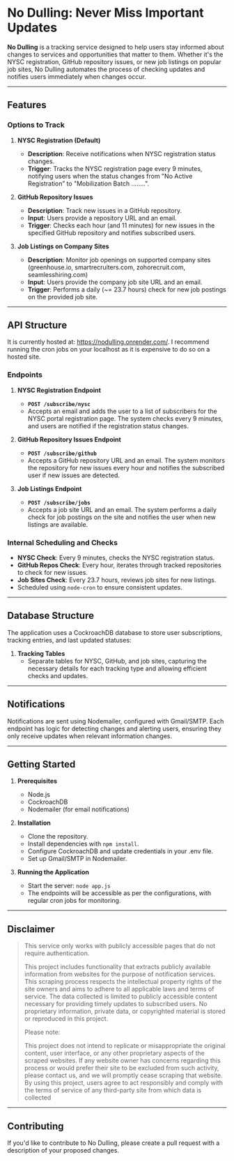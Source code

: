 # No Dulling: Never Miss Important Updates

**No Dulling** is a tracking service designed to help users stay informed about changes to services and opportunities that matter to them. Whether it's the NYSC registration, GitHub repository issues, or new job listings on popular job sites, No Dulling automates the process of checking updates and notifies users immediately when changes occur.

---

## Features

### Options to Track

1. **NYSC Registration (Default)**
   - **Description**: Receive notifications when NYSC registration status changes.
   - **Trigger**: Tracks the NYSC registration page every 9 minutes, notifying users when the status changes from "No Active Registration” to "Mobilization Batch ........".

2. **GitHub Repository Issues**
   - **Description**: Track new issues in a GitHub repository.
   - **Input**: Users provide a repository URL and an email.
   - **Trigger**: Checks each hour (and 11 minutes) for new issues in the specified GitHub repository and notifies subscribed users.

3. **Job Listings on Company Sites**
   - **Description**: Monitor job openings on supported company sites (greenhouse.io, smartrecruiters.com, zohorecruit.com, seamlesshiring.com)
   - **Input**: Users provide the company job site URL and an email.
   - **Trigger**: Performs a daily (~= 23.7 hours) check for new job postings on the provided job site.
---

## API Structure

It is currently hosted at: https://nodulling.onrender.com/. I recommend running the cron jobs on your localhost as it is expensive to do so on a hosted site.

### Endpoints

1. **NYSC Registration Endpoint**
   - **`POST /subscribe/nysc`**
   - Accepts an email and adds the user to a list of subscribers for the NYSC portal registration page. The system checks every 9 minutes, and users are notified if the registration status changes.

2. **GitHub Repository Issues Endpoint**
   - **`POST /subscribe/github`**
   - Accepts a GitHub repository URL and an email. The system monitors the repository for new issues every hour and notifies the subscribed user if new issues are detected.

3. **Job Listings Endpoint**
   - **`POST /subscribe/jobs`**
   - Accepts a job site URL and an email. The system performs a daily check for job postings on the site and notifies the user when new listings are available.

### Internal Scheduling and Checks
   - **NYSC Check**: Every 9 minutes, checks the NYSC registration status.
   - **GitHub Repos Check**: Every hour, iterates through tracked repositories to check for new issues.
   - **Job Sites Check**: Every 23.7 hours, reviews job sites for new listings.
   - Scheduled using `node-cron` to ensure consistent updates.

---

## Database Structure

The application uses a CockroachDB database to store user subscriptions, tracking entries, and last updated statuses:
1. **Tracking Tables**
   - Separate tables for NYSC, GitHub, and job sites, capturing the necessary details for each tracking type and allowing efficient checks and updates.

---

## Notifications

Notifications are sent using Nodemailer, configured with Gmail/SMTP. Each endpoint has logic for detecting changes and alerting users, ensuring they only receive updates when relevant information changes.

---

## Getting Started

1. **Prerequisites**
   - Node.js
   - CockroachDB
   - Nodemailer (for email notifications)

2. **Installation**
   - Clone the repository.
   - Install dependencies with `npm install`.
   - Configure CockroachDB and update credentials in your .env file.
   - Set up Gmail/SMTP in Nodemailer.

3. **Running the Application**
   - Start the server: `node app.js`
   - The endpoints will be accessible as per the configurations, with regular cron jobs for monitoring.

---

## Disclaimer

> This service only works with publicly accessible pages that do not require authentication.
>
> This project includes functionality that extracts publicly available information from websites for the purpose of notification services. This scraping process respects the intellectual property rights of the site owners and aims to adhere to all applicable laws and terms of service. The data collected is limited to publicly accessible content necessary for providing timely updates to subscribed users. No proprietary information, private data, or copyrighted material is stored or reproduced in this project.
>
> Please note:
>
> This project does not intend to replicate or misappropriate the original content, user interface, or any other proprietary aspects of the scraped websites. If any website owner has concerns regarding this process or would prefer their site to be excluded from such activity, please contact us, and we will promptly cease scraping that website. By using this project, users agree to act responsibly and comply with the terms of service of any third-party site from which data is collected

---

## Contributing

If you'd like to contribute to No Dulling, please create a pull request with a description of your proposed changes.

